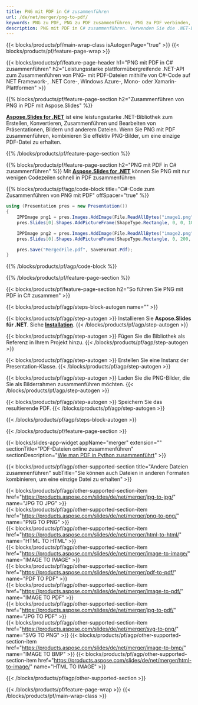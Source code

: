 ```yaml
---
title: PNG mit PDF in C# zusammenführen
url: /de/net/merger/png-to-pdf/
keywords: PNG zu PDF, PNG zu PDF zusammenführen, PNG zu PDF verbinden, PDF, PNG, C#-API, .NET-Bibliothek
description: PNG mit PDF in C# zusammenführen. Verwenden Sie die .NET-Bibliotheks-API, um PNG und PDF zu kombinieren
---
```


{{< blocks/products/pf/main-wrap-class isAutogenPage="true" >}}
{{< blocks/products/pf/feature-page-wrap >}}

{{< blocks/products/pf/feature-page-header h1="PNG mit PDF in C# zusammenführen" h2="Leistungsstarke plattformübergreifende .NET-API zum Zusammenführen von PNG- mit PDF-Dateien mithilfe von C#-Code auf NET Framework-, .NET Core-, Windows Azure-, Mono- oder Xamarin-Plattformen" >}}

{{% blocks/products/pf/feature-page-section h2="Zusammenführen von PNG in PDF mit Aspose.Slides" %}}

[**Aspose.Slides for .NET**](https://products.aspose.com/slides/de/net/) ist eine leistungsstarke .NET-Bibliothek zum Erstellen, Konvertieren, Zusammenführen und Bearbeiten von Präsentationen, Bildern und anderem Dateien. Wenn Sie PNG mit PDF zusammenführen, kombinieren Sie effektiv PNG-Bilder, um eine einzige PDF-Datei zu erhalten.

{{% /blocks/products/pf/feature-page-section %}}




{{% blocks/products/pf/feature-page-section  h2="PNG mit PDF in C# zusammenführen" %}}
Mit [**Aspose.Slides for .NET**](https://products.aspose.com/slides/de/net/) können Sie PNG mit nur wenigen Codezeilen schnell in PDF zusammenführen

{{% blocks/products/pf/agp/code-block title="C#-Code zum Zusammenführen von PNG mit PDF" offSpacer="true" %}}
```cs
using (Presentation pres = new Presentation())
{
    IPPImage png1 = pres.Images.AddImage(File.ReadAllBytes("image1.png"));
    pres.Slides[0].Shapes.AddPictureFrame(ShapeType.Rectangle, 0, 0, 100, 100, png1);

    IPPImage png2 = pres.Images.AddImage(File.ReadAllBytes("image2.png"));
    pres.Slides[0].Shapes.AddPictureFrame(ShapeType.Rectangle, 0, 200, 100, 100, png2);

    pres.Save("MergedFile.pdf", SaveFormat.Pdf);
}
```
{{% /blocks/products/pf/agp/code-block %}}

{{% /blocks/products/pf/feature-page-section %}}




{{< blocks/products/pf/feature-page-section  h2="So führen Sie PNG mit PDF in C# zusammen" >}}


{{< blocks/products/pf/agp/steps-block-autogen name="" >}}


{{< blocks/products/pf/agp/step-autogen >}}
Installieren Sie **Aspose.Slides für .NET**. Siehe [**Installation**](https://docs.aspose.com/slides/net/installation/).
{{< /blocks/products/pf/agp/step-autogen >}}

{{< blocks/products/pf/agp/step-autogen >}}
Fügen Sie die Bibliothek als Referenz in Ihrem Projekt hinzu.
{{< /blocks/products/pf/agp/step-autogen >}}

{{< blocks/products/pf/agp/step-autogen >}}
Erstellen Sie eine Instanz der Presentation-Klasse.
{{< /blocks/products/pf/agp/step-autogen >}}

{{< blocks/products/pf/agp/step-autogen >}}
Laden Sie die PNG-Bilder, die Sie als Bilderrahmen zusammenführen möchten.
{{< /blocks/products/pf/agp/step-autogen >}}

{{< blocks/products/pf/agp/step-autogen >}}
Speichern Sie das resultierende PDF.
{{< /blocks/products/pf/agp/step-autogen >}}


{{< /blocks/products/pf/agp/steps-block-autogen >}}


{{< /blocks/products/pf/feature-page-section >}}




{{< blocks/slides-app-widget  appName="merger" extension="" sectionTitle="PDF-Dateien online zusammenführen" sectionDescription="[Wie man PDF in Python zusammenführt](https://products.aspose.com/slides/de/python-net/merge/pdf/)" >}}

{{< blocks/products/pf/agp/other-supported-section title="Andere Dateien zusammenführen" subTitle="Sie können auch Dateien in anderen Formaten kombinieren, um eine einzige Datei zu erhalten" >}}

{{< blocks/products/pf/agp/other-supported-section-item href="https://products.aspose.com/slides/de/net/merger/jpg-to-jpg/" name="JPG TO JPG" >}}  
{{< blocks/products/pf/agp/other-supported-section-item href="https://products.aspose.com/slides/de/net/merger/png-to-png/" name="PNG TO PNG" >}}  
{{< blocks/products/pf/agp/other-supported-section-item href="https://products.aspose.com/slides/de/net/merger/html-to-html/" name="HTML TO HTML" >}}  
{{< blocks/products/pf/agp/other-supported-section-item href="https://products.aspose.com/slides/de/net/merger/image-to-image/" name="IMAGE TO IMAGE" >}}  
{{< blocks/products/pf/agp/other-supported-section-item href="https://products.aspose.com/slides/de/net/merger/pdf-to-pdf/" name="PDF TO PDF" >}}  
{{< blocks/products/pf/agp/other-supported-section-item href="https://products.aspose.com/slides/de/net/merger/image-to-pdf/" name="IMAGE TO PDF" >}}  
{{< blocks/products/pf/agp/other-supported-section-item href="https://products.aspose.com/slides/de/net/merger/jpg-to-pdf/" name="JPG TO PDF" >}}  
{{< blocks/products/pf/agp/other-supported-section-item href="https://products.aspose.com/slides/de/net/merger/svg-to-png/" name="SVG TO PNG" >}} 
{{< blocks/products/pf/agp/other-supported-section-item href="https://products.aspose.com/slides/de/net/merger/image-to-bmp/" name="IMAGE TO BMP" >}} 
{{< blocks/products/pf/agp/other-supported-section-item href="https://products.aspose.com/slides/de/net/merger/html-to-image/" name="HTML TO IMAGE" >}}  
  


{{< /blocks/products/pf/agp/other-supported-section >}}

{{< /blocks/products/pf/feature-page-wrap >}}
{{< /blocks/products/pf/main-wrap-class >}}